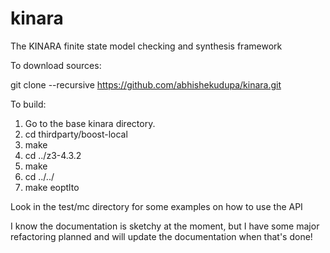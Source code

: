 # kinara
The KINARA finite state model checking and synthesis framework

To download sources:

git clone --recursive https://github.com/abhishekudupa/kinara.git

To build:

1. Go to the base kinara directory.
2. cd thirdparty/boost-local
3. make
4. cd ../z3-4.3.2
5. make
6. cd ../../
7. make eoptlto

Look in the test/mc directory for some examples on how to use the API

I know the documentation is sketchy at the moment, but I have some major refactoring planned and will update the documentation when that's done!
